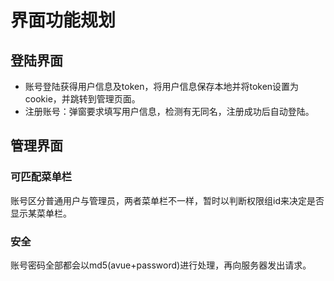 # 界面功能规划

## 登陆界面
- 账号登陆获得用户信息及token，将用户信息保存本地并将token设置为cookie，并跳转到管理页面。
- 注册账号：弹窗要求填写用户信息，检测有无同名，注册成功后自动登陆。

## 管理界面
### 可匹配菜单栏
账号区分普通用户与管理员，两者菜单栏不一样，暂时以判断权限组id来决定是否显示某菜单栏。
### 安全
账号密码全部都会以md5(avue+password)进行处理，再向服务器发出请求。

